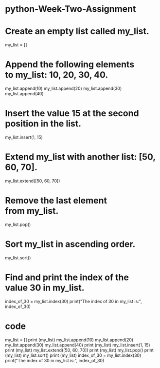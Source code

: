# python-Week-Two-Assignment

# Create an empty list called my_list.
my_list = []

# Append the following elements to my_list: 10, 20, 30, 40.
my_list.append(10)
my_list.append(20)
my_list.append(30)
my_list.append(40)

# Insert the value 15 at the second position in the list.
my_list.insert(1, 15)

# Extend my_list with another list: [50, 60, 70].
my_list.extend([50, 60, 70])

# Remove the last element from my_list.
my_list.pop()

# Sort my_list in ascending order.
my_list.sort()

# Find and print the index of the value 30 in my_list.
index_of_30 = my_list.index(30)
print("The index of 30 in my_list is:", index_of_30)

# code
my_list = []
print (my_list)
my_list.append(10)
my_list.append(20)
my_list.append(30)
my_list.append(40)
print (my_list)
my_list.insert(1, 15)
print (my_list)
my_list.extend([50, 60, 70])
print (my_list)
my_list.pop()
print (my_list)
my_list.sort()
print (my_list)
index_of_30 = my_list.index(30)
print("The index of 30 in my_list is:", index_of_30)
